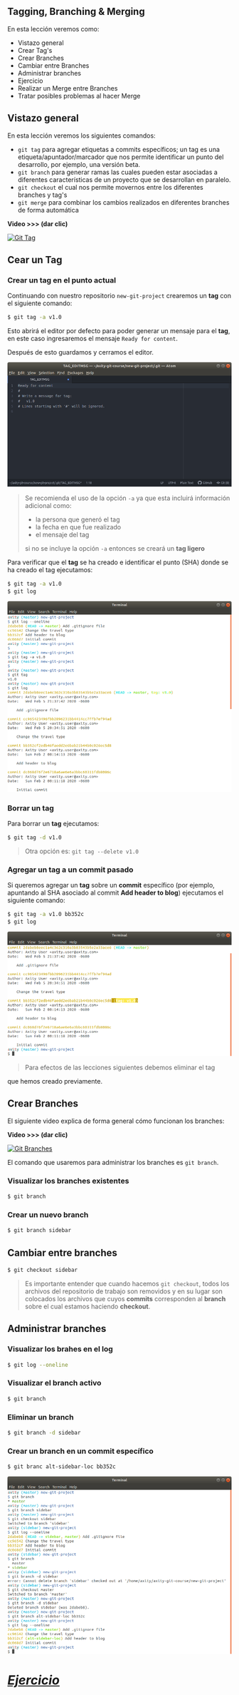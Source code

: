 ## Tagging, Branching & Merging

En esta lección veremos como:

 - Vistazo general
 - Crear Tag's
 - Crear Branches
 - Cambiar entre Branches
 - Administrar branches
 - Ejercicio
 - Realizar un Merge entre Branches
 - Tratar posibles problemas al hacer Merge

## Vistazo general
En esta lección veremos los siguientes comandos:
 - `git tag` para agregar etiquetas a commits específicos; un tag es una etiqueta/apuntador/marcador que nos permite identificar un punto del desarrollo, por ejemplo, una versión beta. 
 - `git branch` para generar ramas las cuales pueden estar asociadas a diferentes características de un proyecto que se desarrollan en paralelo.
 - `git checkout` el cual nos permite movernos entre los diferentes  branches y tag's
 - `git merge` para combinar los cambios realizados en diferentes branches de forma automática

**Video >>> (dar clic)**

[![Git Tag](http://img.youtube.com/vi/D4VdXT72ASE/0.jpg)](http://www.youtube.com/watch?v=D4VdXT72ASE "Git Tag")

## Cear un Tag

### Crear un tag en el punto actual

Continuando con nuestro repositorio `new-git-project` crearemos un **tag** con el siguiente comando:

```bash
$ git tag -a v1.0
```
Esto abrirá el editor por defecto para poder generar un mensaje para el **tag**, en este caso ingresaremos el mensaje `Ready for content`.

Después de esto guardamos y cerramos el editor.

![img_07_git_tag_atom](images/img_07_git_tag_atom.png)

> Se recomienda el uso de la opción `-a` ya que esta incluirá información adicional como:
> 
> - la persona que generó el tag
> - la fecha en que fue realizado
> - el mensaje del tag
>
> si no se incluye la opción `-a` entonces se creará un **tag ligero**

Para verificar que el **tag** se ha creado e identificar el punto (SHA) donde se ha creado el tag ejecutamos:
```bash
$ git tag -a v1.0
$ git log
```

![img_07_git_tag_log](images/img_07_git_tag_log.png)

### Borrar un tag

Para borrar un **tag** ejecutamos:
```bash
$ git tag -d v1.0
```
> Otra opción es: `git tag --delete v1.0`

### Agregar un tag a un commit pasado

Si queremos agregar un **tag** sobre un **commit** específico (por ejemplo, apuntando al SHA asociado al commit **Add header to blog**) ejecutamos el siguiente comando:
```bash
$ git tag -a v1.0 bb352c
$ git log
```

![img_07_git_tag_commit](images/img_07_git_tag_commit.png)

> Para efectos de las lecciones siguientes debemos eliminar el 
> tag

que hemos creado previamente.

## Crear Branches
El siguiente video explica de forma general cómo funcionan los branches:

**Video >>> (dar clic)**

[![Git Branches](http://img.youtube.com/vi/ywcOC6CLG4s/0.jpg)](http://www.youtube.com/watch?v=ywcOC6CLG4s "Git Branches")

El comando que usaremos para administrar los branches es `git branch`.

### Visualizar los branches existentes
```bash
$ git branch
```

### Crear un nuevo branch
```bash
$ git branch sidebar
```

## Cambiar entre branches
```bash
$ git checkout sidebar
```
> Es importante entender que cuando hacemos `git checkout`, todos los archivos del repositorio de trabajo son removidos y en su lugar son colocados los archivos que cuyos **commits** corresponden al **branch** sobre el cual estamos haciendo **checkout**.

## Administrar branches
### Visualizar los brahes en el log
```bash
$ git log --oneline
```
### Visualizar el branch activo
```bash
$ git branch
```
### Eliminar un branch
```bash
$ git branch -d sidebar
```
### Crear un branch en un commit específico
```bash
$ git branc alt-sidebar-loc bb352c
```

![img_07_git_branch_01](images/img_07_git_branch_01.png)

# [***Ejercicio***](Ejercicio%2007%20-%20Commits.md#ejercicio---commits)

<!--stackedit_data:
eyJoaXN0b3J5IjpbLTE3OTg2NzMxMjYsLTEwOTYwMjMzODAsLT
E3Mzg2MTQyMzEsMTU0MjYwNzc2MSwxNDExMDM0MjY1LC0xMDcx
Njc4MTgxLC0xMzM0MTQ0NTMxLDIwODExNjE5MTQsLTQ4MTA5Mj
kwMCwxMDc2MTM2NzQ5LDUyMDIwNjY2MCwtMTQxOTQ1Nzc4OCwx
ODQ3NDY5ODYxLC00MzA3MjUwMSwyODY2ODQxOTQsLTE2NjA4Mz
A5MjUsLTE5MzA1MDI0OCwtMTgxMTIxODU5OSwxODI1NTAzMTc1
XX0=
-->